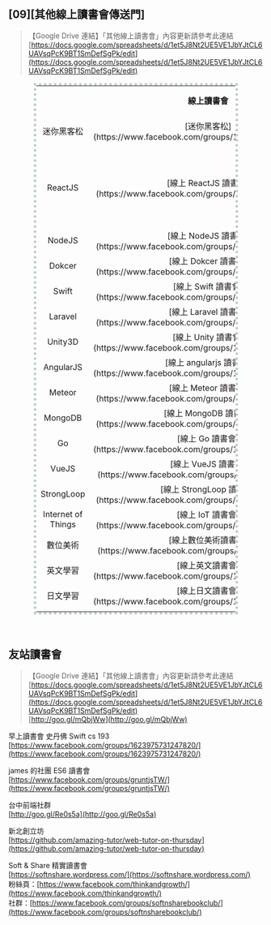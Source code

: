 ## [09][其他線上讀書會傳送門]

>【Google Drive 連結】「其他線上讀書會」內容更新請參考此連結
> <br>[https://docs.google.com/spreadsheets/d/1et5J8Nt2UE5VE1JbYJtCL6UAVsqPcK9BT1SmDefSgPk/edit](https://docs.google.com/spreadsheets/d/1et5J8Nt2UE5VE1JbYJtCL6UAVsqPcK9BT1SmDefSgPk/edit)

<!--
<center><table style="width:100%; text-align:center; vertical-align:middle;">
<tr>
<td></td>
<td></td>
<td></td>
<td></td>
</tr>
</table></center>
-->

<center><table style="width:80%; text-align:center; vertical-align:middle; border: 5px dotted #BACAC6;">
<tr>
<!------------------------------------------------------>
<th style="width:20%;">								</th>
<th style="width:20%;">線上讀書會						</th>
<th style="width:20%;">GitHub						</th>
<th style="width:20%;">進行時間						</th>
<!------------------------------------------------------>
</tr>

<tr>
<!------------------------------------------------------>
<td>迷你黑客松										</td>
<td>[迷你黑客松](https://www.facebook.com/groups/1274976625880806/)			</td>
<td>[mini-hackathon](https://github.com/onlinereadbook/mini-hackathon)		</td>
<td>												</td>
<!------------------------------------------------------>
</tr>

<tr>
<!------------------------------------------------------>
<td>ReactJS											</td>
<td>[線上 ReactJS 讀書會](https://www.facebook.com/groups/906048196159262/)	</td>
<td>[bookreactjs](https://github.com/onlinereadbook/bookreactjs)			</td>
<td>週一<br>A 組：20:00<br>B 組：21:00				</td>
<!------------------------------------------------------>
</tr>

<tr>
<!------------------------------------------------------>
<td>NodeJS											</td>
<td>[線上 NodeJS 讀書會](https://www.facebook.com/groups/207139586323090/)	</td>
<td>[booknodejs](https://github.com/onlinereadbook/booknodejs)				</td>
<td>週二 19:30										</td>
<!------------------------------------------------------>
</tr>

<tr>
<!------------------------------------------------------>
<td>Dokcer											</td>
<td>[線上 Dokcer 讀書會](https://www.facebook.com/groups/750311598438135/)	</td>
<td>[bookdocker](https://github.com/onlinereadbook/bookdocker)				</td>
<td>週三												</td>
<!------------------------------------------------------>
</tr>

<tr>
<!------------------------------------------------------>
<td>Swift											</td>
<td>[線上 Swift 讀書會](https://www.facebook.com/groups/238948643131478/)		</td>
<td>[bookswift](https://github.com/onlinereadbook/bookswift)				</td>
<td>週四 20:00										</td>
<!------------------------------------------------------>
</tr>

<tr>
<!------------------------------------------------------>
<td>Laravel											</td>
<td>[線上 Laravel 讀書會](https://www.facebook.com/groups/956973084383781/)	</td>
<td>[booklaravel](https://github.com/onlinereadbook/booklaravel)			</td>
<td rowspan="2">週五 19:30							</td>
<!------------------------------------------------------>
</tr>

<tr>
<!------------------------------------------------------>
<td>Unity3D											</td>
<td>[線上 Unity 讀書會](https://www.facebook.com/groups/1606498833013546/)	</td>
<td>[bookunity](https://github.com/onlinereadbook/bookunity)				</td>
<!--<td>週五 19:30									</td>-->
<!------------------------------------------------------>
</tr>

<tr>
<!------------------------------------------------------>
<td>AngularJS										</td>
<td>[線上 angularjs 讀書會](https://www.facebook.com/groups/1345890212093830/)</td>
<td>[bookangularjs](https://github.com/onlinereadbook/bookangularjs)		</td>
<td>												</td>
<!------------------------------------------------------>
</tr>

<tr>
<!------------------------------------------------------>
<td>Meteor											</td>
<td>[線上 Meteor 讀書會](https://www.facebook.com/groups/930921220347797/)	</td>
<td>[bookmeteor](https://github.com/onlinereadbook/bookmeteor)				</td>
<td>												</td>
<!------------------------------------------------------>
</tr>

<tr>
<!------------------------------------------------------>
<td>MongoDB											</td>
<td>[線上 MongoDB 讀書會](https://www.facebook.com/groups/295363950811103/)	</td>
<td>[bookmongodb](https://github.com/onlinereadbook/bookmongodb)			</td>
<td>												</td>
<!------------------------------------------------------>
</tr>

<tr>
<!------------------------------------------------------>
<td>Go												</td>
<td>[線上 Go 讀書會](https://www.facebook.com/groups/1288435607857868/)		</td>
<td>												</td>
<td>												</td>
<!------------------------------------------------------>
</tr>

<tr>
<!------------------------------------------------------>
<td>VueJS											</td>
<td>[線上 VueJS 讀書會](https://www.facebook.com/groups/616281401885574)		</td>
<td>												</td>
<td>												</td>
<!------------------------------------------------------>
</tr>

<tr>
<!------------------------------------------------------>
<td>StrongLoop										</td>
<td>[線上 StrongLoop 讀書會](https://www.facebook.com/groups/568032146690485/)</td>
<td>												</td>
<td>												</td>
<!------------------------------------------------------>
</tr>

<tr>
<!------------------------------------------------------>
<td>Internet of Things								</td>
<td>[線上 IoT 讀書會](https://www.facebook.com/groups/842415582524882/)		</td>
<td>												</td>
<td>												</td>
<!------------------------------------------------------>
</tr>

<tr>
<!------------------------------------------------------>
<td>數位美術											</td>
<td>[線上數位美術讀書會](https://www.facebook.com/groups/670166459806094)		</td>
<td>												</td>
<td>												</td>
<!------------------------------------------------------>
</tr>

<tr>
<!------------------------------------------------------>
<td>英文學習											</td>
<td>[線上英文讀書會](https://www.facebook.com/groups/1781798848754929/)		</td>
<td>												</td>
<td>												</td>
<!------------------------------------------------------>
</tr>

<tr>
<!------------------------------------------------------>
<td>日文學習											</td>
<td>[線上日文讀書會](https://www.facebook.com/groups/1113446758690591/)		</td>
<td>												</td>
<td>												</td>
<!------------------------------------------------------>
</tr>

<tr>
<!------------------------------------------------------>
<td>												</td>
<td>												</td>
<td>												</td>
<td>												</td>
<!------------------------------------------------------>
</tr>

</table></center>

<!--
【線上讀書會-版版的茶會】
<br>Facebook：[https://www.facebook.com/groups/1159794610758095/](https://www.facebook.com/groups/1159794610758095/)
-->

<br>

## 友站讀書會

>【Google Drive 連結】「其他線上讀書會」內容更新請參考此連結
> <br>[https://docs.google.com/spreadsheets/d/1et5J8Nt2UE5VE1JbYJtCL6UAVsqPcK9BT1SmDefSgPk/edit](https://docs.google.com/spreadsheets/d/1et5J8Nt2UE5VE1JbYJtCL6UAVsqPcK9BT1SmDefSgPk/edit)
> <br>[http://goo.gl/mQbjWw](http://goo.gl/mQbjWw)

早上讀書會 史丹佛 Swift cs 193 
<br>[https://www.facebook.com/groups/1623975731247820/](https://www.facebook.com/groups/1623975731247820/)

james 的社團 ES6 讀書會
<br>[https://www.facebook.com/groups/gruntjsTW/](https://www.facebook.com/groups/gruntjsTW/)

台中前端社群
<br>[http://goo.gl/Re0s5a](http://goo.gl/Re0s5a)

新北創立坊
<br>[https://github.com/amazing-tutor/web-tutor-on-thursday](https://github.com/amazing-tutor/web-tutor-on-thursday)

Soft & Share 精實讀書會
<br>[https://softnshare.wordpress.com/](https://softnshare.wordpress.com/)
<br>粉絲頁：[https://www.facebook.com/thinkandgrowth/](https://www.facebook.com/thinkandgrowth/)
<br>社群：[https://www.facebook.com/groups/softnsharebookclub/](https://www.facebook.com/groups/softnsharebookclub/)

<br>
